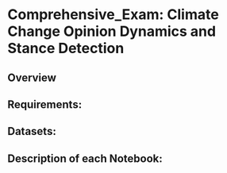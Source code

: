# Comprehensive_Exam: Climate Change Opinion Dynamics and Stance Detection


## Overview


## Requirements:

## Datasets:

## Description of each Notebook:
